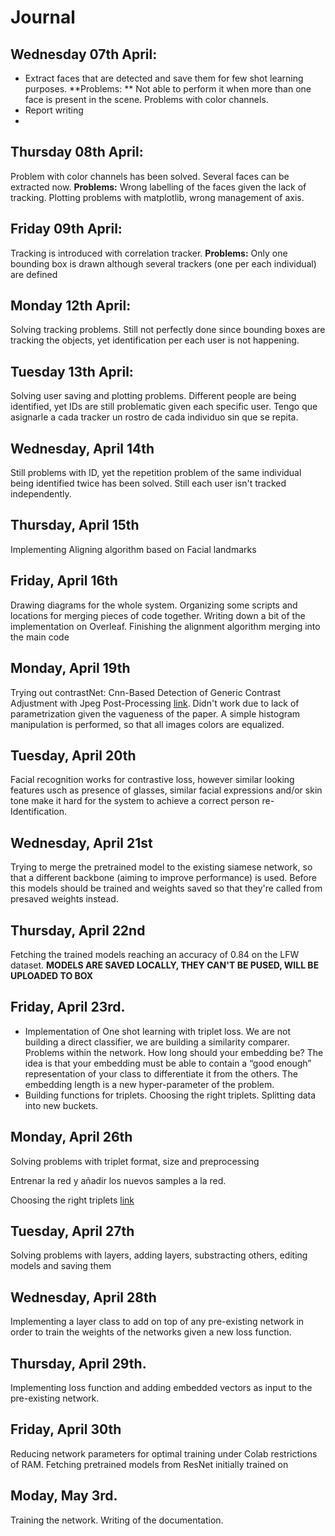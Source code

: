 Journal
=======
## Wednesday 07th April:
  - Extract faces that are detected and save them for few shot learning purposes. **Problems: ** Not able to perform it when more than one face is present in the scene. Problems with color channels. 
  - Report writing
  - 
## Thursday 08th April:
Problem with color channels has been solved. Several faces can be extracted now. **Problems:** Wrong labelling of the faces given the lack of tracking. Plotting problems with matplotlib, wrong management of axis.  

## Friday 09th April: 
Tracking is introduced with correlation tracker. **Problems:** Only one bounding box is drawn although several trackers (one per each individual) are defined

## Monday 12th April: 
Solving tracking problems. Still not perfectly done since bounding boxes are tracking the objects, yet identification per each user is not happening. 

## Tuesday 13th April: 
Solving user saving and plotting problems. Different people are being identified, yet IDs are still problematic given each specific user. 
Tengo que asignarle a cada tracker un rostro de cada individuo sin que se repita. 

## Wednesday, April 14th  
Still problems with ID, yet the repetition problem of the same individual being identified twice has been solved. Still each user isn't tracked independently.

## Thursday, April 15th 
Implementing Aligning algorithm based on Facial landmarks


## Friday, April 16th 
Drawing diagrams for the whole system. Organizing some scripts and locations for merging pieces of code together. Writing down a bit of the implementation on Overleaf. Finishing the alignment algorithm merging into the main code

## Monday, April 19th
Trying out contrastNet: Cnn-Based Detection of Generic Contrast Adjustment with Jpeg Post-Processing [link](https://github.com/andreacos/ContrastNet). Didn't work due to lack of parametrization given the vagueness of the paper. A simple histogram manipulation is performed, so that all images colors are equalized.


## Tuesday, April 20th 
Facial recognition works for contrastive loss, however similar looking features usch as presence of glasses, similar facial expressions and/or skin tone make it hard for the system to achieve a correct person re-Identification. 

## Wednesday, April 21st
Trying to merge the pretrained model to the existing siamese network, so that a different backbone (aiming to improve performance) is used. Before this models should be trained and weights saved so that they're called from presaved weights instead.

## Thursday, April 22nd
Fetching the trained models reaching an accuracy of 0.84 on the LFW dataset. 
**MODELS ARE SAVED LOCALLY, THEY CAN'T BE PUSED, WILL BE UPLOADED TO BOX**

## Friday, April 23rd.
- Implementation of One shot learning with triplet loss. We are not building a direct classifier, we are building a similarity comparer. Problems within the network. How long should your embedding be? The idea is that your embedding must be able to contain a “good enough” representation of your class to differentiate it from the others. The embedding length is a new hyper-parameter of the problem.
- Building functions for triplets. Choosing the right triplets. Splitting data into new buckets.

##  Monday, April 26th 
Solving problems with triplet format, size and preprocessing 

Entrenar la red y añadir los nuevos samples a la red.

Choosing the right triplets [link](https://omoindrot.github.io/triplet-loss) 

## Tuesday, April 27th
Solving problems with layers, adding layers, substracting others, editing models and saving them

## Wednesday, April 28th
Implementing a layer class to add on top of any pre-existing network in order to train the weights of the networks given a new loss function. 

## Thursday, April 29th.
Implementing loss function and adding embedded vectors as input to the pre-existing network. 

## Friday, April 30th
Reducing network parameters for optimal training under Colab restrictions of RAM. Fetching pretrained models from ResNet initially trained on 

## Moday, May 3rd.
Training the network. Writing of the documentation.